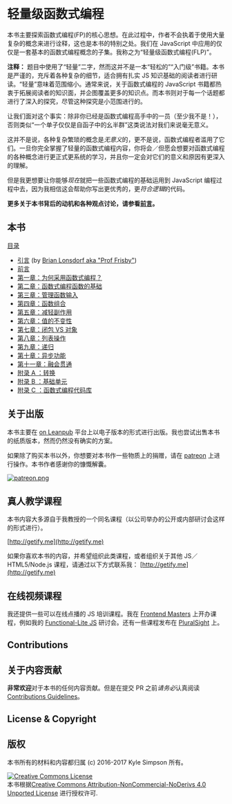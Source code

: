 # 轻量级函数式编程

本书主要探索函数式编程(FP)的核心思想。在此过程中，作者不会执着于使用大量复杂的概念来进行诠释，这也是本书的特别之处。我们在 JavaScript 中应用的仅仅是一套基本的函数式编程概念的子集。我称之为“轻量级函数式编程(FLP)”。

**注释：** 题目中使用了“轻量”二字，然而这并不是一本“轻松的”“入门级”书籍。本书是严谨的，充斥着各种复杂的细节，适合拥有扎实 JS 知识基础的阅读者进行研读。“轻量”意味着范围缩小。通常来说，关于函数式编程的 JavaScript 书籍都热衷于拓展阅读者的知识面，并企图覆盖更多的知识点。而本书则对于每一个话题都进行了深入的探究，尽管这种探究是小范围进行的。

让我们面对这个事实：除非你已经是函数式编程高手中的一员（至少我不是！），否则类似“一个单子仅仅是自函子中的幺半群”这类说法对我们来说毫无意义。

这并不是说，各种复杂繁琐的概念是*无意义*的，更不是说，函数式编程者滥用了它们。一旦你完全掌握了轻量的函数式编程内容，你将会／但愿会想要对函数式编程的各种概念进行更正式更系统的学习，并且你一定会对它们的意义和原因有更深入的理解。

但是我更想要让你能够*现在*就把一些函数式编程的基础运用到 JavaScript 编程过程中去，因为我相信这会帮助你写出更优秀的，更*符合逻辑*的代码。

**更多关于本书背后的动机和各种观点讨论，请参看[前言](preface.md)。**

## 本书

[目录](toc.md)

* [引言](foreword.md) (by [Brian Lonsdorf aka "Prof Frisby"](https://twitter.com/DrBoolean))
* [前言](preface.md)
* [第一章：为何采用函数式编程？](ch1.md)
* [第二章：函数式编程函数的基础](ch2.md)
* [第三章：管理函数输入](ch3.md)
* [第四章：函数组合](ch4.md)
* [第五章：减轻副作用](ch5.md)
* [第六章：值的不变性](ch6.md)
* [第七章：闭包 VS 对象](ch7.md)
* [第八章：列表操作](ch8.md)
* [第九章：递归](ch9.md)
* [第十章：异步功能](ch10.md)
* [第十一章：融会贯通](ch11.md)
* [附录 A ：转换](apA.md)
* [附录 B ：基础单元](apB.md)
* [附录 C ：函数式编程代码库](apC.md)

## 关于出版

本书主要在 [on Leanpub](https://leanpub.com/fljs/) 平台上以电子版本的形式进行出版。我也尝试出售本书的纸质版本，然而仍然没有确实的方案。

如果除了购买本书以外，你想要对本书作一些物质上的捐赠，请在 [patreon](https://www.patreon.com/getify) 上进行操作。本书作者感谢你的慷慨解囊。

<a href="https://www.patreon.com/getify">[![patreon.png](https://s11.postimg.org/axpzguh77/patreon.png)](https://www.patreon.com/getify)</a>

## 真人教学课程

本书内容大多源自于我教授的一个同名课程（以公司举办的公开或内部研讨会这样的形式进行）。

[http://getify.me](http://getify.me)

如果你喜欢本书的内容，并希望组织此类课程，或者组织关于其他 JS／HTML5/Node.js 课程，请通过以下方式联系我：
[http://getify.me](http://getify.me)

## 在线视频课程

我还提供一些可以在线点播的 JS 培训课程。我在 [Frontend Masters](https://FrontendMasters.com) 上开办课程，例如我的 [Functional-Lite JS](https://frontendmasters.com/courses/functional-js-lite/) 研讨会。还有一些课程发布在 [PluralSight](https://www.pluralsight.com/search?q=kyle%20simpson&categories=all) 上。

## Contributions

## 关于内容贡献

**非常欢迎**对于本书的任何内容贡献。但是在提交 PR 之前*请务必*认真阅读 [Contributions Guidelines](CONTRIBUTING.md)。

## License & Copyright

## 版权

本书所有的材料和内容都归属 (c) 2016-2017 Kyle Simpson 所有。

<a rel="license" href="http://creativecommons.org/licenses/by-nc-nd/4.0/"><img alt="Creative Commons License" style="border-width:0" src="https://i.creativecommons.org/l/by-nc-nd/4.0/88x31.png" /></a><br />本书根据<a rel="license" href="http://creativecommons.org/licenses/by-nc-nd/4.0/">Creative Commons Attribution-NonCommercial-NoDerivs 4.0 Unported License</a> 进行授权许可.
